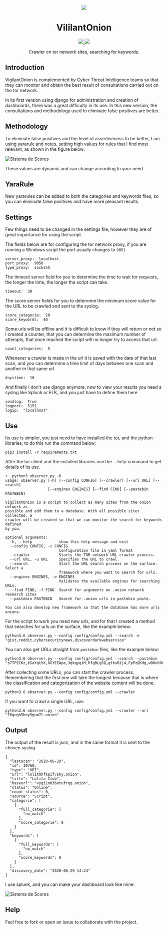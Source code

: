 <p align="center">
  <img src="utils/img/logo.png">
</p>

<h1 align="center">VililantOnion</h1>
<p align="center">
  <a href="https://python.org/">
    <img src="https://img.shields.io/pypi/pyversions/3.svg">
  </a>
    <a href="https://opensource.org">
    <img src="https://img.shields.io/badge/Open%20Source-%E2%9D%A4-brightgreen.svg">
  </a>
</p>

<p align="center">
  Crawler on tor network sites, searching for keywords.
</p>

## Introduction

VigilantOnion is complemented by Cyber Threat Intelligence teams so that they can monitor and obtain the best result of consultations carried out on the tor network.

In its first version using django for administration and creation of dashboards, there was a great difficulty in its use. In this new version, the consultations and methodology used to eliminate false positives are better.

## Methodology

To eliminate false positives and the level of assertiveness to be better, I am using yararule and notes, setting high values for rules that I find most relevant, as shown in the figure below:

![Sistema de Scores](utils/img/scores.png)

These values are dynamic and can change according to your need.

## YaraRule

New yararules can be added to both the categories and keywords files, so you can eliminate false positives and have more pleasant results.

## Settings

Few things need to be changed in the settings file, however they are of great importance for using the script.

The fields below are for configuring the tor network proxy, if you are running a Windows script the port usually changes to `9051`

    server_proxy:  localhost
    port_proxy:  9050
    type_proxy:  socks5h

The timeout server field for you to determine the time to wait for requests, the longer the time, the longer the script can take.

    timeout:  30

The score server fields for you to determine the minimum score value for the URL to be crawled and sent to the syslog.

    score_categorie:  20
    score_keywords:  40

Some urls will be offline and it is difficult to know if they will return or not so I created a counter, that you can determine the maximum number of attempts, that once reached the script will no longer try to access that url.

    count_categories:  5

Whenever a crawler is made in the url it is saved with the date of that last scan, and you can determine a time limit of days between one scan and another in that same url.

    daystime:  10

And finally I don't use django anymore, now to view your results you need a syslog like Splunk or ELK, and you just have to define them here

    sendlog:  True
    logport:  5151
    logip:  "localhost"

## Use

Its use is simpler, you just need to have installed the [tor](https://itsfoss.com/install-tar-browser-linux/#:~:text=Install%20Tor%20browser%20launcher%20in,instructions%20on%20its%20download%20page.&text=All%20you%20have%20to%20do,folder%20and%20run%20the%20launcher.), and the python libraries, to do this run the command below:

    pip3 install -r requirements.txt

After the tor client and the installed libraries use the `--help` command to get details of its use.

```
➜  python3 observer.py -h
usage: observer.py [-h] [--config CONFIG] [--crawler] [--url URL] [--search]
                   [--engines ENGINES] [--find FIND] [--pastebin PASTEBIN]

VigilantOnion is a script to collect as many sites from the onion network as
possible and add them to a database. With all possible sites collected, a
crawler will be created so that we can monitor the search for keywords defined
by you.

optional arguments:
  -h, --help            show this help message and exit
  --config CONFIG, -c CONFIG
                        Configuration file in yaml format
  --crawler             Starts the TOR network URL crawler process.
  --url URL, -u URL     Specifies the URL to crawl.
  --search              Start the URL search process on the surface. Select a
                        framework where you want to search for urls.
  --engines ENGINES, -e ENGINES
                        Validates the available engines for searching URLs.
  --find FIND, -f FIND  Search for arguments on .onion network research sites
  --pastebin PASTEBIN   Search for .onion urls in pastebin paste.

You can also develop new framework so that the database has more urls onions.
```

For the script to work you need new urls, and for that I created a method that searches for urls on the surface, like the example below:

    python3.6 observer.py --config config/config.yml --search -e "gist,reddit,cybersecuritynews,discoverdarkwebservice"

You can also get URLs straight from `pastebin` files, like the example below:

    python3.6 observer.py --config config/config.yml --search --pastebin "s7TPZCKz,kSaYqtVX,0GYEEApe,3qkqyqiM,RfgBLg5Q,gtksBij4,FpPzQKHg,wB0uh00r,jDGJhQCC,q6DZ9U,ac2TnUjY,pv4xRWXQ,PgLUE7pF,9XW5Pc7R,hqyGMi7e,UZRM2z8y,7tQvV5CU,9JhVq3H3,Cb5HTydt,kMW5wp3N,v5Yq66sH,2q3SsR3a,gnd8jx97,QwSJYhYF,iNydrDfe"

After collecting some URLs, you can start the crawler process.
Remembering that the first one will take the longest because that is where the classification and categorization of the website content will be done.

    python3.6 observer.py --config config/config.yml --crawler

If you want to crawl a single URL, use:

    python3.6 observer.py --config config/config.yml --crawler --url "76qugh5bey5gum7l.onion"

## Output

The output of the result is json, and in the same format it is sent to the chosen syslog.

```
{
  "lastscan": "2020-06-29",
  "id": 10760,
  "type": "URI",
  "url": "lolitmhfkpif7sky.onion",
  "title": "Lolita Club",
  "baseurl": "vyqi2nm36otufrgg.onion",
  "status": "Online",
  "count_status": 0,
  "source": "Script",
  "categorie": [
    {
      "full_categorie": [
        "no_match"
      ],
      "score_categorie": 0
    }
  ],
  "keywords": [
    {
      "full_keywords": [
        "no_match"
      ],
      "score_keywords": 0
    }
  ],
  "discovery_date": "2020-06-29 14:24"
}
```

I use splunk, and you can make your dashboard look like mine:

![Sistema de Scores](utils/img/dashboard.png)

## Help

Feel free to fork or open an issue to collaborate with the project.
